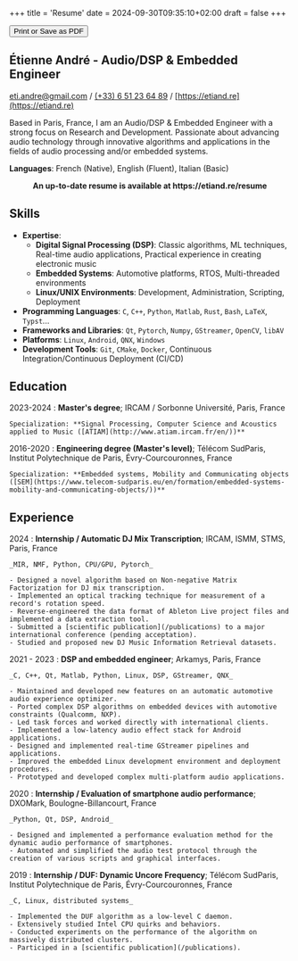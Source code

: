 +++
title = 'Resume'
date = 2024-09-30T09:35:10+02:00
draft = false
+++

<button class="no-print" onclick="window.print()"><box-icon name='printer'></box-icon> Print or Save as PDF</button>

## Étienne André - Audio/DSP & Embedded Engineer

[eti.andre@gmail.com](mailto:eti.andre@gmail.com) / [(+33) 6 51 23 64 89](tel:+33651236489) / [https://etiand.re](https://etiand.re)

Based in Paris, France, I am an Audio/DSP & Embedded Engineer with a strong focus on Research and Development. Passionate about advancing audio technology through innovative algorithms and applications in the fields of audio processing and/or embedded systems.

**Languages**: French (Native), English (Fluent), Italian (Basic)

<div class="only-print"><strong><center>An up-to-date resume is available at https://etiand.re/resume</center></strong></div>

## Skills

- **Expertise**:
  - **Digital Signal Processing (DSP)**: Classic algorithms, ML techniques, Real-time audio applications, Practical experience in creating electronic music
  - **Embedded Systems**: Automotive platforms, RTOS, Multi-threaded environments
  - **Linux/UNIX Environments**: Development, Administration, Scripting, Deployment
- **Programming Languages**: `C`, `C++`, `Python`, `Matlab`, `Rust`, `Bash`, `LaTeX`, `Typst`...
- **Frameworks and Libraries**: `Qt`, `Pytorch`, `Numpy`, `GStreamer`, `OpenCV`, `libAV`
- **Platforms**: `Linux`, `Android`, `QNX`, `Windows`
- **Development Tools**: `Git`, `CMake`, `Docker`, Continuous Integration/Continuous Deployment (CI/CD)


## Education

2023-2024
:   **Master's degree**; IRCAM / Sorbonne Université, Paris, France

    Specialization: **Signal Processing, Computer Science and Acoustics applied to Music ([ATIAM](http://www.atiam.ircam.fr/en/))**

2016-2020
:   **Engineering degree (Master's level)**; Télécom SudParis, Institut Polytechnique de Paris, Évry-Courcouronnes, France

    Specialization: **Embedded systems, Mobility and Communicating objects ([SEM](https://www.telecom-sudparis.eu/en/formation/embedded-systems-mobility-and-communicating-objects/))**

## Experience

2024
:   **Internship / Automatic DJ Mix Transcription**; IRCAM, ISMM, STMS, Paris, France

    _MIR, NMF, Python, CPU/GPU, Pytorch_

    - Designed a novel algorithm based on Non-negative Matrix Factorization for DJ mix transcription.
    - Implemented an optical tracking technique for measurement of a record's rotation speed.
    - Reverse-engineered the data format of Ableton Live project files and implemented a data extraction tool.
    - Submitted a [scientific publication](/publications) to a major international conference (pending acceptation).
    - Studied and proposed new DJ Music Information Retrieval datasets.

2021 - 2023
:   **DSP and embedded engineer**; Arkamys, Paris, France

    _C, C++, Qt, Matlab, Python, Linux, DSP, GStreamer, QNX_

    - Maintained and developed new features on an automatic automotive audio experience optimizer.
    - Ported complex DSP algorithms on embedded devices with automotive constraints (Qualcomm, NXP).
    - Led task forces and worked directly with international clients.
    - Implemented a low-latency audio effect stack for Android applications.
    - Designed and implemented real-time GStreamer pipelines and applications.
    - Improved the embedded Linux development environment and deployment procedures.
    - Prototyped and developed complex multi-platform audio applications.

2020
:   **Internship / Evaluation of smartphone audio performance**; DXOMark, Boulogne-Billancourt, France

    _Python, Qt, DSP, Android_

    - Designed and implemented a performance evaluation method for the dynamic audio performance of smartphones.
    - Automated and simplified the audio test protocol through the creation of various scripts and graphical interfaces.

2019
:   **Internship / DUF: Dynamic Uncore Frequency**; Télécom SudParis, Institut Polytechnique de Paris, Évry-Courcouronnes, France

    _C, Linux, distributed systems_

    - Implemented the DUF algorithm as a low-level C daemon.
    - Extensively studied Intel CPU quirks and behaviors.
    - Conducted experiments on the performance of the algorithm on massively distributed clusters.
    - Participed in a [scientific publication](/publications).

